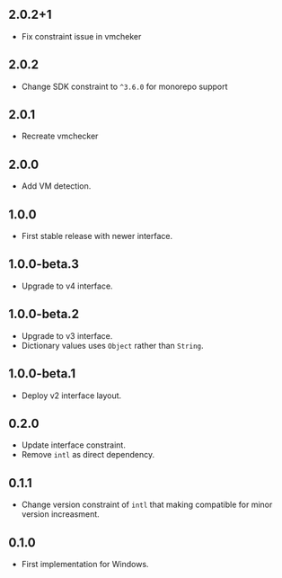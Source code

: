 ## 2.0.2+1

* Fix constraint issue in vmcheker

## 2.0.2

* Change SDK constraint to `^3.6.0` for monorepo support

## 2.0.1

* Recreate vmchecker

## 2.0.0 

* Add VM detection.

## 1.0.0

* First stable release with newer interface.

## 1.0.0-beta.3

* Upgrade to v4 interface.

## 1.0.0-beta.2

* Upgrade to v3 interface.
* Dictionary values uses `Object` rather than `String`.

## 1.0.0-beta.1

* Deploy v2 interface layout.

## 0.2.0

* Update interface constraint.
* Remove `intl` as direct dependency.

## 0.1.1

* Change version constraint of `intl` that making compatible for minor version increasment.

## 0.1.0

* First implementation for Windows.

